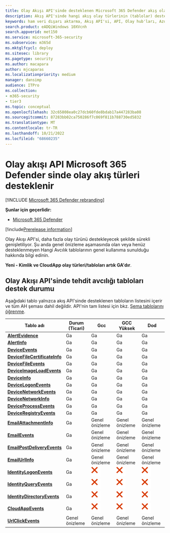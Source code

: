 ```yaml
---
title: Olay Akışı API'sinde desteklenen Microsoft 365 Defender akış olayı türleri
description: Akış API'sinde hangi akış olay türlerinin (tablolar) desteklendiği hakkında bilgi edinin
keywords: ham veri dışarı aktarma, Akış API'si, API, Olay hub'ları, Azure depolama, depolama hesabı, Tehdit Avcılığı, ham veri paylaşımı
search.product: eADQiWindows 10XVcnh
search.appverid: met150
ms.service: microsoft-365-security
ms.subservice: m365d
ms.mktglfcycl: deploy
ms.sitesec: library
ms.pagetype: security
ms.author: macapara
author: mjcaparas
ms.localizationpriority: medium
manager: dansimp
audience: ITPro
ms.collection:
- m365-security
- tier3
ms.topic: conceptual
ms.openlocfilehash: 32c65808ea0c27dcb60fde8bdab17a447283ba08
ms.sourcegitcommit: 87283bb02ca750286f7c069f811b788730ed5832
ms.translationtype: MT
ms.contentlocale: tr-TR
ms.lasthandoff: 10/21/2022
ms.locfileid: "68660235"
---
```

# <a name="supported-microsoft-365-defender-streaming-event-types-in-event-streaming-api"></a>Olay akışı API Microsoft 365 Defender sinde olay akış türleri desteklenir

[!INCLUDE [Microsoft 365 Defender rebranding](../../includes/microsoft-defender.md)]

**Şunlar için geçerlidir:**
- [Microsoft 365 Defender](https://go.microsoft.com/fwlink/?linkid=2118804)

[!include[Prerelease information](../../includes/prerelease.md)]


Olay Akışı API'si, daha fazla olay türünü destekleyecek şekilde sürekli genişletiliyor. Şu anda genel önizleme aşamasında olan veya henüz desteklenmeyen Hangi Avcılık tablolarının genel kullanıma sunulduğu hakkında bilgi edinin. 

**Yeni - Kimlik ve CloudApp olay türleri/tabloları artık GA'dır**.

## <a name="hunting-tables-support-status-in-event-streaming-api"></a>Olay Akışı API'sinde tehdit avcılığı tabloları destek durumu

Aşağıdaki tablo yalnızca akış API'sinde desteklenen tabloların listesini içerir ve tüm AH şeması dahil değildir. API'nin tam listesi için bkz. [Şema tablolarını öğrenme](advanced-hunting-schema-tables.md#learn-the-schema-tables).

| Tablo adı | Durum<br>(Ticari) | Gcc | GCC Yüksek | Dod |
|----|----|----|----|----|
| **[AlertEvidence](advanced-hunting-alertevidence-table.md)** | Ga | Ga | Ga | Ga |
| **[AlertInfo](advanced-hunting-alertinfo-table.md)** | Ga | Ga | Ga | Ga |
| **[DeviceEvents](advanced-hunting-deviceevents-table.md)** |Ga | Ga | Ga | Ga |
| **[DeviceFileCertificateInfo](advanced-hunting-DeviceFileCertificateInfo-table.md)** |Ga | Ga | Ga | Ga |
| **[DeviceFileEvents](advanced-hunting-devicefileevents-table.md)** | Ga | Ga | Ga | Ga |
| **[DeviceImageLoadEvents](advanced-hunting-deviceimageloadevents-table.md)** | Ga | Ga | Ga | Ga |
| **[DeviceInfo](advanced-hunting-deviceinfo-table.md)** | Ga | Ga | Ga | Ga |
| **[DeviceLogonEvents](advanced-hunting-devicelogonevents-table.md)** | Ga | Ga | Ga | Ga |
| **[DeviceNetworkEvents](advanced-hunting-devicenetworkevents-table.md)** |Ga | Ga | Ga | Ga |
| **[DeviceNetworkInfo](advanced-hunting-devicenetworkinfo-table.md)** | Ga | Ga | Ga | Ga |
| **[DeviceProcessEvents](advanced-hunting-deviceprocessevents-table.md)** | Ga | Ga | Ga | Ga |
| **[DeviceRegistryEvents](advanced-hunting-deviceregistryevents-table.md)** | Ga | Ga | Ga | Ga |
| **[EmailAttachmentInfo](advanced-hunting-emailattachmentinfo-table.md)** | Ga |Genel önizleme|Genel önizleme|Genel önizleme|
| **[EmailEvents](advanced-hunting-emailevents-table.md)** | Ga |Genel önizleme|Genel önizleme|Genel önizleme|
| **[EmailPostDeliveryEvents](advanced-hunting-emailpostdeliveryevents-table.md)** | Ga |Genel önizleme|Genel önizleme|Genel önizleme|
| **[EmailUrlInfo](advanced-hunting-emailurlinfo-table.md)** | Ga |Genel önizleme|Genel önizleme|Genel önizleme|
| **[IdentityLogonEvents](advanced-hunting-identitylogonevents-table.md)**|Ga|![Hayır](../defender-endpoint/images/svg/check-no.svg)|![Hayır](../defender-endpoint/images/svg/check-no.svg)|![Hayır](../defender-endpoint/images/svg/check-no.svg)|
| **[IdentityQueryEvents](advanced-hunting-identityqueryevents-table.md)**|Ga|![Hayır](../defender-endpoint/images/svg/check-no.svg)|![Hayır](../defender-endpoint/images/svg/check-no.svg)|![Hayır](../defender-endpoint/images/svg/check-no.svg)|
| **[IdentityDirectoryEvents](advanced-hunting-identitydirectoryevents-table.md)**|Ga|![Hayır](../defender-endpoint/images/svg/check-no.svg)|![Hayır](../defender-endpoint/images/svg/check-no.svg)|![Hayır](../defender-endpoint/images/svg/check-no.svg)|
| **[CloudAppEvents](advanced-hunting-cloudappevents-table.md)**|Ga|![Hayır](../defender-endpoint/images/svg/check-no.svg)|![Hayır](../defender-endpoint/images/svg/check-no.svg)|![Hayır](../defender-endpoint/images/svg/check-no.svg)|
| **[UrlClickEvents](advanced-hunting-urlclickevents-table.md)**|Genel önizleme|Genel önizleme|Genel önizleme|Genel önizleme|
